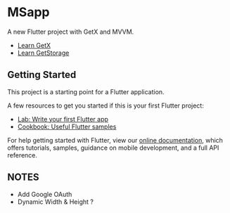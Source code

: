 # MSapp

A new Flutter project with GetX and MVVM.

- [Learn GetX](https://pub.dev/packages/get)
- [Learn GetStorage](https://pub.dev/packages/get_storage)

## Getting Started

This project is a starting point for a Flutter application.

A few resources to get you started if this is your first Flutter project:

- [Lab: Write your first Flutter app](https://flutter.dev/docs/get-started/codelab)
- [Cookbook: Useful Flutter samples](https://flutter.dev/docs/cookbook)

For help getting started with Flutter, view our
[online documentation](https://flutter.dev/docs), which offers tutorials,
samples, guidance on mobile development, and a full API reference.

## NOTES

- Add Google OAuth
- Dynamic Width & Height ?
